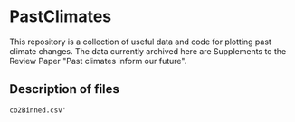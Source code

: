 # PastClimates

This repository is a collection of useful data and code for plotting past climate changes. The data currently archived here are Supplements to the Review Paper "Past climates inform our future".


## Description of files

`co2Binned.csv'
`

